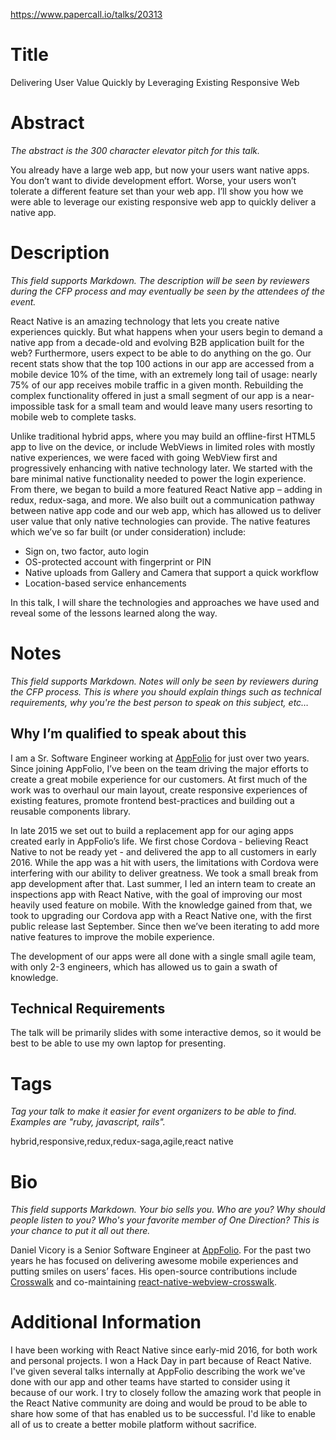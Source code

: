 https://www.papercall.io/talks/20313

# Title
Delivering User Value Quickly by Leveraging Existing Responsive Web

# Abstract
*The abstract is the 300 character elevator pitch for this talk.*

You already have a large web app, but now your users want native apps. You don’t want to divide development effort. Worse, your users won’t tolerate a different feature set than your web app. I’ll show you how we were able to leverage our existing responsive web app to quickly deliver a native app.

# Description
*This field supports Markdown. The description will be seen by reviewers during the CFP process and may eventually be seen by the attendees of the event.*

React Native is an amazing technology that lets you create native experiences quickly. But what happens when your users begin to demand a native app from a decade-old and evolving B2B application built for the web? Furthermore, users expect to be able to do anything on the go. Our recent stats show that the top 100 actions in our app are accessed from a mobile device 10% of the time, with an extremely long tail of usage: nearly 75% of our app receives mobile traffic in a given month. Rebuilding the complex functionality offered in just a small segment of our app is a near-impossible task for a small team and would leave many users resorting to mobile web to complete tasks.

Unlike traditional hybrid apps, where you may build an offline-first HTML5 app to live on the device, or include WebViews in limited roles with mostly native experiences, we were faced with going WebView first and progressively enhancing with native technology later. We started with the bare minimal native functionality needed to power the login experience. From there, we began to build a more featured React Native app – adding in redux, redux-saga, and more. We also built out a communication pathway between native app code and our web app, which has allowed us to deliver user value that only native technologies can provide. The native features which we’ve so far built (or under consideration) include:

- Sign on, two factor, auto login
- OS-protected account with fingerprint or PIN
- Native uploads from Gallery and Camera that support a quick workflow
- Location-based service enhancements

In this talk, I will share the technologies and approaches we have used and reveal some of the lessons learned along the way.

# Notes
*This field supports Markdown. Notes will only be seen by reviewers during the CFP process. This is where you should explain things such as technical requirements, why you're the best person to speak on this subject, etc…*

## Why I’m qualified to speak about this

I am a Sr. Software Engineer working at [AppFolio](https://www.appfolioinc.com/) for just over two years. Since joining AppFolio, I’ve been on the team driving the major efforts to create a great mobile experience for our customers. At first much of the work was to overhaul our main layout, create responsive experiences of existing features, promote frontend best-practices and building out a reusable components library.

In late 2015 we set out to build a replacement app for our aging apps created early in AppFolio’s life. We first chose Cordova - believing React Native to not be ready yet - and delivered the app to all customers in early 2016. While the app was a hit with users, the limitations with Cordova were interfering with our ability to deliver greatness. We took a small break from app development after that. Last summer, I led an intern team to create an inspections app with React Native, with the goal of improving our most heavily used feature on mobile. With the knowledge gained from that, we took to upgrading our Cordova app with a React Native one, with the first public release last September. Since then we’ve been iterating to add more native features to improve the mobile experience.

The development of our apps were all done with a single small agile team, with only 2-3 engineers, which has allowed us to gain a swath of knowledge.

## Technical Requirements

The talk will be primarily slides with some interactive demos, so it would be best to be able to use my own laptop for presenting.

# Tags
*Tag your talk to make it easier for event organizers to be able to find. Examples are "ruby, javascript, rails".*

hybrid,responsive,redux,redux-saga,agile,react native

# Bio
*This field supports Markdown. Your bio sells you. Who are you? Why should people listen to you? Who's your favorite member of One Direction? This is your chance to put it all out there.*

Daniel Vicory is a Senior Software Engineer at [AppFolio](https://www.appfolioinc.com/). For the past two years he has focused on delivering awesome mobile experiences and putting smiles on users’ faces. His open-source contributions include [Crosswalk](https://crosswalk-project.org) and co-maintaining [react-native-webview-crosswalk](https://github.com/jordansexton/react-native-webview-crosswalk).

# Additional Information

I have been working with React Native since early-mid 2016, for both work and personal projects. I won a Hack Day in part because of React Native. I've given several talks internally at AppFolio describing the work we've done with our app and other teams have started to consider using it because of our work. I try to closely follow the amazing work that people in the React Native community are doing and would be proud to be able to share how some of that has enabled us to be successful. I'd like to enable all of us to create a better mobile platform without sacrifice.
